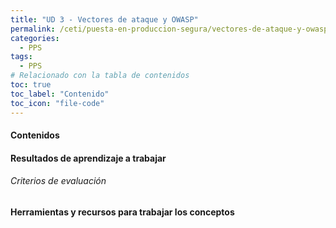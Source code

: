 ```yaml
---
title: "UD 3 - Vectores de ataque y OWASP"
permalink: /ceti/puesta-en-produccion-segura/vectores-de-ataque-y-owasp
categories:
  - PPS
tags:
  - PPS
# Relacionado con la tabla de contenidos
toc: true
toc_label: "Contenido"
toc_icon: "file-code"
---
```


#### Contenidos

#### Resultados de aprendizaje a trabajar

###### Criterios de evaluación

#### Herramientas y recursos para trabajar los conceptos
